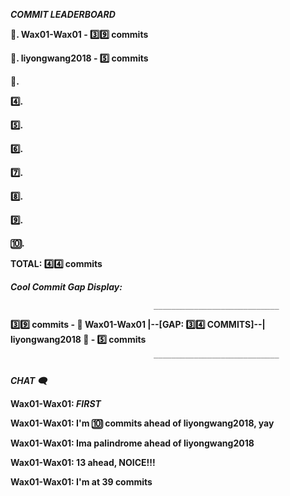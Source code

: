 **_COMMIT LEADERBOARD_**

**🥇. Wax01-Wax01 - 3️⃣9️⃣ commits**

**🥈. liyongwang2018 - 5️⃣ commits**

**🥉.**

**4️⃣.**

**5️⃣.**

**6️⃣.**

**7️⃣.**

**8️⃣.**

**9️⃣.**

**🔟.**

**TOTAL: 4️⃣4️⃣ commits**

**_Cool Commit Gap Display:_**

                                    ____________________________

**3️⃣9️⃣ commits - 🥇 Wax01-Wax01 |--[GAP: 3️⃣4️⃣ COMMITS]--| liyongwang2018 🥈 - 5️⃣ commits**
 
                                    ‾‾‾‾‾‾‾‾‾‾‾‾‾‾‾‾‾‾‾‾‾‾‾‾‾‾‾‾

_**CHAT 🗨️**_

**Wax01-Wax01: _FIRST_**

**Wax01-Wax01: I'm 🔟 commits ahead of liyongwang2018, yay**

**Wax01-Wax01: Ima palindrome ahead of liyongwang2018**

**Wax01-Wax01: 13 ahead, NOICE!!!**

**Wax01-Wax01: I'm at 39 commits**